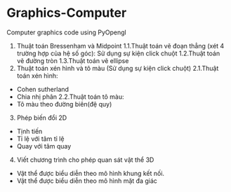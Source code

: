 # Graphics-Computer
Computer graphics code using PyOpengl
1. Thuật toán Bressenham và Midpoint
  1.1.Thuật toán vẽ đoạn thẳng (xét 4 trường hợp của hệ số góc): Sử dụng sự kiện click chuột
  1.2.Thuật toán vẽ đường tròn 
  1.3.Thuật toán vẽ ellipse
2. Thuật toán xén hình và tô màu (Sử dụng sự kiện click chuột)
  2.1.Thuật toán xén hình: 
  - Cohen sutherland
  - Chia nhị phân
  2.2.Thuật toán tô màu: 
  - Tô màu theo đường biên(đệ quy)
3. Phép biến đổi 2D
  - Tịnh tiến
  - Tỉ lệ với tâm tỉ lệ 
  - Quay với tâm quay 
4. Viết chương trình cho phép quan sát vật thể 3D
  - Vật thể được biểu diễn theo mô hình khung kết nối. 
  - Vật thể được biểu diễn theo mô hình mặt đa giác
